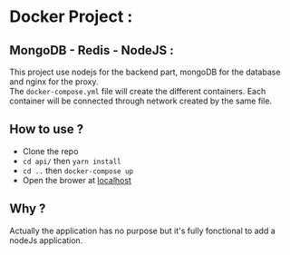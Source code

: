 # Docker Project :

## MongoDB - Redis - NodeJS :

This project use nodejs for the backend part, mongoDB for the database and nginx for the proxy.  
The `docker-compose.yml` file will create the different containers. Each container will be connected through network created by the same file.

## How to use ?
* Clone the repo
* `cd api/` then `yarn install`
* `cd ..` then `docker-compose up`
* Open the brower at [localhost](http://localhost/hello/world)

## Why ?
Actually the application has no purpose but it's fully fonctional to add a nodeJs application.
